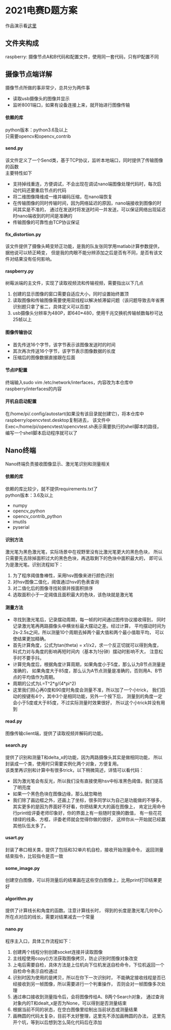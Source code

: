 # 2021电赛D题方案
作品演示看[这里](https://www.bilibili.com/video/BV1K3411x7Ta)

## 文件夹构成
raspberry: 摄像节点A和B代码和配置文件，使用同一套代码，只有IP配置不同

## 摄像节点端详解
摄像节点所做的事非常少，总共分为两件事
* 读取usb摄像头的图像并显示
* 监听8001端口，如果有设备连接上来，就开始进行图像传输

#### 依赖的库
python版本：python3.6及以上  
只需要opencv和opencv_contrib

#### send.py
该文件定义了一个Send类，基于TCP协议，监听本地端口，同时提供了传输图像的函数  
主要特性如下
* 支持掉线重连，方便调试，不会出现在调试nano端图像处理代码时，每次启动代码还要重启节点的代码
* 将二维图像降维成一维并编码压缩，在nano端恢复
* 在传输图像的同时传输时间，因为网络延迟的原因，nano端接收到图像的时间其实是不准的，
通过在发送时将发送时间一并发送，可以保证网络出现延迟时nano端收到的时间是准确的
* 传输图像的可靠性由TCP协议保证

#### fix_distortion.py
该文件提供了摄像头畸变矫正功能，是我的队友张同学用matlab计算参数提供，据他说可以矫正畸变，
但是我的肉眼不能分辨添加之后是否有不同，是否有该文件对结果没有任何影响。

#### raspberry.py
树莓派端的主文件，实现了读取视频流和传输视频，需要指出以下几点
1. 创建的显示图像的窗口需要自适应大小，同时设置始终置顶
2. 读取图像和传输图像需要使用双线程以解决帧滞留问题（该问题导致去年省赛识别题只拿了省二，具体定义可以百度）
3. usb摄像头分辨率为480P，即640*480，使用千兆交换机传输帧数每秒可达25帧以上

#### 图像传输协议
* 首先传送16个字节，该字节表示该图像发送时的时间
* 其次再次传送16个字节，该字节表示图像数据的长度
* 压缩后的图像数据直接跟在后面

#### 节点IP配置
终端输入sudo vim /etc/network/interfaces，内容改为本仓库中raspberry/interfaces的内容

#### 开机自启动配置
在/home/pi/.config/autostart(如果没有该目录就创建它)，将本仓库中raspberry/opencvtest.desktop复制进去，
该文件中Exec=/home/pi/opencvtest/opencvtest.sh表示需要执行的shell脚本的路径，编写一个shell脚本启动程序就可以了

## Nano终端
Nano终端负责接收图像显示、激光笔识别和测量相关    

#### 依赖的库
依赖的库比较少，就不提供requirements.txt了  
python版本：3.6及以上  
* numpy
* opencv_python  
* opencv_contrib_python
* imutils
* pyserial

#### 识别方法
激光笔为黑色激光笔，实际场景中在视野里没有比激光笔更大的黑色色块，
所以只需要先去除掉面积过大的黑色色块，再选取剩下的色块中面积最大的，
即可认为是激光笔。识别流程如下：
1. 为了程序阈值鲁棒性，采用hsv图像来进行颜色识别
2. 对hsv图像二值化，阈值通过hsv的色表查询
3. 对二值化后的图像寻找轮廓并按面积排序
4. 选取面积小于一定阈值且面积最大的色块，该色块就是激光笔

#### 测量方法
* 寻找到激光笔后，记录摆动周期，每一帧的时间通过图传协议接收得到，
同时记录激光笔再两路摄像头中横坐标最大摆动之差。经过计算，
平均摆动时间为2s-2.5s之间，所以测量10个周期去掉两个最大值和两个最小值取平均，
可以使结果更加精确。  
* 首先计算角度，公式为tan(theta) = x1/x2，求一个反正切就可以得到角度，
科式力对与角度的影响再短时间内（基本为1分钟）摆动时影响不大，
注意松手时不要手抖。  
* 计算完角度后，根据角度计算周期，如果角度小于5度，那么认为B节点测量是准确的，
如果角度大于85度，那么认为A节点测量是准确的，否则用A、B节点的平均值作为周期。  
* 周期的公式为L=T^2\*g/(4\*pi^2)
* 这里我们担心再0度和90度时角度会测量不准，所以加了一个小trick，
我们启动的按键有4个，其中3个是相同功能，另外一个按下后，
测量到的角度一定会小于5度或大于85度，不过实际测量时效果很好，
所以这个小trick并没有用到

#### read.py
图像传输client端，提供了读取视频并解码的功能。

#### search.py
提供了识别和测量T和delta_x的功能，因为两路摄像头其实是做相同功能，
所以封装成一个类，使用时只需要实例化两个对象，方便复用。  
该类里再识别和计算中有很多trick，以下稍微简述，详情可以看代码：
* 因为激光笔会有反光，所以我们没有直接使用hsv中标准黑色阈值，我们提高了明亮度
* 如果一个黑色色块在图像边缘，那么就忽略他
* 我们除了画边框之外，还画上了坐标，很多同学以为自己是功能做的不够多，
其实更多的是因为界面好不好看，你把结果大大的画在图像上，
肯定比用命令行print给评委老师印象好，你的界面上有一些随时变换的数值，
有一些花花绿绿的线条、方框，评委老师就会觉得你做的很好，
这样你从一开始就已经赢其他队伍太多了。

#### usart.py
封装了串口相关类，提供了包括和32单片机自检，接收开始测量命令，
返回测量结束指令，比较指令是否一致

#### some_image.py
创建空白图像，可以将测量后的结果画在这些空白图像上，比用print打印结果更好

#### algorithm.py
提供了计算线长和角度的函数。注意计算线长时，
得到的长度是激光笔几何中心所在点对应的线长，需要对结果减去一个常量

#### nano.py
程序主入口，具体工作流程如下：
1. 创建两个线程分别创建socket连接并读取图像
2. 主线程使用copy()方法获取图像拷贝，防止识别时图像对象改变
3. 上电后需要自检，具体方法是上位机向下位机发送自检命令，下位机返回一个自检命令表示自检通过
4. 识别时因为使用的是拷贝，所以在你下一次识别时，
不能确定接收线程是否已经接收到另一帧图像，所以需要进行一个判重操作，
否则会对一帧图像多次处理
5. 通过串口接收到测量指令后，会将图像传给A、B两个Search对象，
通过查询对象内的T和dealt_x是否为None，可以得到是否测量结束
6. 根据当前不同的状态，在空白图像里绘制出当前状态或测量结果
7. 画椭圆的代码太复杂，目前不太好整理，这里先不添加画椭圆的办法，
这里先开个坑，等到以后想到怎么简化代码后在添加